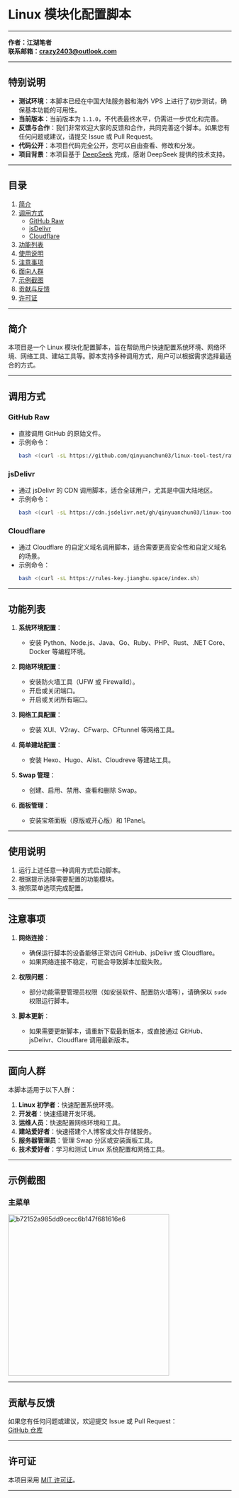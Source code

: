 
# Linux 模块化配置脚本
---

**作者：江湖笔者**  
**联系邮箱：crazy2403@outlook.com**

---

## 特别说明
- **测试环境**：本脚本已经在中国大陆服务器和海外 VPS 上进行了初步测试，确保基本功能的可用性。
- **当前版本**：当前版本为 `1.1.0`，不代表最终水平，仍需进一步优化和完善。
- **反馈与合作**：我们非常欢迎大家的反馈和合作，共同完善这个脚本。如果您有任何问题或建议，请提交 Issue 或 Pull Request。
- **代码公开**：本项目代码完全公开，您可以自由查看、修改和分发。
- **项目背景**：本项目基于 [DeepSeek](https://www.deepseek.com) 完成，感谢 DeepSeek 提供的技术支持。

---

## 目录
1. [简介](#简介)
2. [调用方式](#调用方式)
   - [GitHub Raw](#github-raw)
   - [jsDelivr](#jsdelivr)
   - [Cloudflare](#cloudflare)
3. [功能列表](#功能列表)
4. [使用说明](#使用说明)
5. [注意事项](#注意事项)
6. [面向人群](#面向人群)
7. [示例截图](#示例截图)
8. [贡献与反馈](#贡献与反馈)
9. [许可证](#许可证)

---

## 简介
本项目是一个 Linux 模块化配置脚本，旨在帮助用户快速配置系统环境、网络环境、网络工具、建站工具等。脚本支持多种调用方式，用户可以根据需求选择最适合的方式。

---

## 调用方式

### GitHub Raw
- 直接调用 GitHub 的原始文件。
- 示例命令：
  ```bash
  bash <(curl -sL https://github.com/qinyuanchun03/linux-tool-test/raw/main/index.sh)
  ```

### jsDelivr
- 通过 jsDelivr 的 CDN 调用脚本，适合全球用户，尤其是中国大陆地区。
- 示例命令：
  ```bash
  bash <(curl -sL https://cdn.jsdelivr.net/gh/qinyuanchun03/linux-tool-test@main/index.sh)
  ```

### Cloudflare
- 通过 Cloudflare 的自定义域名调用脚本，适合需要更高安全性和自定义域名的场景。
- 示例命令：
  ```bash
  bash <(curl -sL https://rules-key.jianghu.space/index.sh)
  ```

---

## 功能列表
1. **系统环境配置**：
   - 安装 Python、Node.js、Java、Go、Ruby、PHP、Rust、.NET Core、Docker 等编程环境。

2. **网络环境配置**：
   - 安装防火墙工具（UFW 或 Firewalld）。
   - 开启或关闭端口。
   - 开启或关闭所有端口。

3. **网络工具配置**：
   - 安装 XUI、V2ray、CFwarp、CFtunnel 等网络工具。

4. **简单建站配置**：
   - 安装 Hexo、Hugo、Alist、Cloudreve 等建站工具。

5. **Swap 管理**：
   - 创建、启用、禁用、查看和删除 Swap。

6. **面板管理**：
   - 安装宝塔面板（原版或开心版）和 1Panel。

---

## 使用说明
1. 运行上述任意一种调用方式启动脚本。
2. 根据提示选择需要配置的功能模块。
3. 按照菜单选项完成配置。

---

## 注意事项
1. **网络连接**：
   - 确保运行脚本的设备能够正常访问 GitHub、jsDelivr 或 Cloudflare。
   - 如果网络连接不稳定，可能会导致脚本加载失败。

2. **权限问题**：
   - 部分功能需要管理员权限（如安装软件、配置防火墙等），请确保以 `sudo` 权限运行脚本。

3. **脚本更新**：
   - 如果需要更新脚本，请重新下载最新版本，或直接通过 GitHub、jsDelivr、Cloudflare 调用最新版本。

---

## 面向人群
本脚本适用于以下人群：
1. **Linux 初学者**：快速配置系统环境。
2. **开发者**：快速搭建开发环境。
3. **运维人员**：快速配置网络环境和工具。
4. **建站爱好者**：快速搭建个人博客或文件存储服务。
5. **服务器管理员**：管理 Swap 分区或安装面板工具。
6. **技术爱好者**：学习和测试 Linux 系统配置和网络工具。

---

## 示例截图
### 主菜单
<img width="363" alt="b72152a985dd9cecc6b147f681616e6" src="https://github.com/user-attachments/assets/2b0e2ed0-b836-49b8-aedc-2ec51bf842e5" />

---

## 贡献与反馈
如果您有任何问题或建议，欢迎提交 Issue 或 Pull Request：  
[GitHub 仓库](https://github.com/qinyuanchun03/linux-tool-test)

---

## 许可证
本项目采用 [MIT 许可证](https://opensource.org/licenses/MIT)。

---

